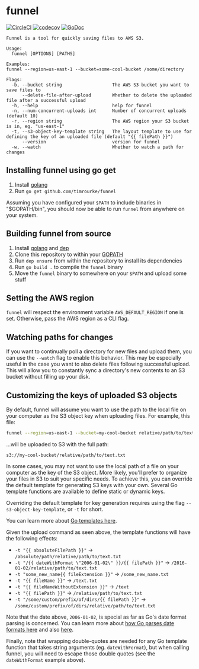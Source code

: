 # funnel

[![CircleCI](https://circleci.com/gh/timrourke/funnel.svg?style=svg)](https://circleci.com/gh/timrourke/funnel) [![codecov](https://codecov.io/gh/timrourke/funnel/branch/master/graph/badge.svg)](https://codecov.io/gh/timrourke/funnel) [![GoDoc](https://godoc.org/github.com/timrourke/funnel/upload?status.svg)](https://godoc.org/github.com/timrourke/funnel/upload)

```
Funnel is a tool for quickly saving files to AWS S3.

Usage:
  funnel [OPTIONS] [PATHS]

Examples:
funnel --region=us-east-1 --bucket=some-cool-bucket /some/directory

Flags:
  -b, --bucket string                   The AWS S3 bucket you want to save files to
      --delete-file-after-upload        Whether to delete the uploaded file after a successful upload
  -h, --help                            help for funnel
  -n, --num-concurrent-uploads int      Number of concurrent uploads (default 10)
  -r, --region string                   The AWS region your S3 bucket is in, eg. "us-east-1"
  -t, --s3-object-key-template string   The layout template to use for defining the key of an uploaded file (default "{{ filePath }}")
      --version                         version for funnel
  -w, --watch                           Whether to watch a path for changes

```

## Installing funnel using go get

1. Install [golang](https://golang.org/)
2. Run `go get github.com/timrourke/funnel`

Assuming you have configured your `$PATH` to include binaries in "$GOPATH/bin",
you should now be able to run `funnel` from anywhere on your system.

## Building funnel from source

1. Install [golang](https://golang.org/) and [dep](https://golang.github.io/dep/)
2. Clone this repository to within your [GOPATH](https://github.com/golang/go/wiki/GOPATH)
3. Run `dep ensure` from within the repository to install its dependencies
4. Run `go build .` to compile the `funnel` binary
5. Move the `funnel` binary to somewhere on your `$PATH` and upload some stuff

## Setting the AWS region

`funnel` will respect the environment variable `AWS_DEFAULT_REGION` if one is
set. Otherwise, pass the AWS region as a CLI flag.

## Watching paths for changes

If you want to continually poll a directory for new files and upload them, you
can use the `--watch` flag to enable this behavior. This may be especially
useful in the case you want to also delete files following successful upload.
This will allow you to constantly sync a directory's new contents to an S3
bucket without filling up your disk.

## Customizing the keys of uploaded S3 objects

By default, funnel will assume you want to use the path to the local file on
your computer as the S3 object key when uploading files. For example, this file:

```bash
funnel --region=us-east-1 --bucket=my-cool-bucket relative/path/to/text.txt
```

...will be uploaded to S3 with the full path:

```
s3://my-cool-bucket/relative/path/to/text.txt
```

In some cases, you may not want to use the local path of a file on your computer
as the key of the S3 object. More likely, you'll prefer to organize your files
in S3 to suit your specific needs. To achieve this, you can override the default
template for generating S3 keys with your own. Several Go template functions are
available to define static or dynamic keys.

Overriding the default template for key generation requires using the flag
`--s3-object-key-template`, or `-t` for short.

You can learn more about [Go templates here](https://golang.org/pkg/text/template/).

Given the upload command as seen above, the template functions will have the
following effects:

- `-t "{{ absoluteFilePath }}"` -> `/absolute/path/relative/path/to/text.txt`
- `-t "/{{ dateWithFormat \"2006-01-02\" }}/{{ filePath }}"` -> `/2016-01-02/relative/path/to/text.txt`
- `-t "some_new_name{{ fileExtension }}"` -> `/some_new_name.txt`
- `-t "{{ fileName }}"` -> `/text.txt`
- `-t "{{ fileNameWithoutExtension }}"` -> `/text`
- `-t "{{ filePath }}"` -> `/relative/path/to/text.txt`
- `-t "/some/custom/prefix/of/dirs/{{ filePath }}"` -> `/some/custom/prefix/of/dirs/relative/path/to/text.txt`

Note that the date above, `2006-01-02`, is special as far as Go's date format
parsing is concerned. You can learn more about [how Go parses date formats here](https://gobyexample.com/time-formatting-parsing)
and also [here](https://golang.org/pkg/time/#Time.Format).

Finally, note that wrapping double-quotes are needed for any Go template function that
takes string arguments (eg. `dateWithFormat`), but when calling funnel, you will
need to escape those double quotes (see the `dateWithFormat` example above).

